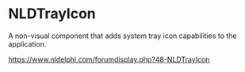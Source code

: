 # NLDTrayIcon
A non-visual component that adds system tray icon capabilities to the application.

https://www.nldelphi.com/forumdisplay.php?48-NLDTrayIcon
